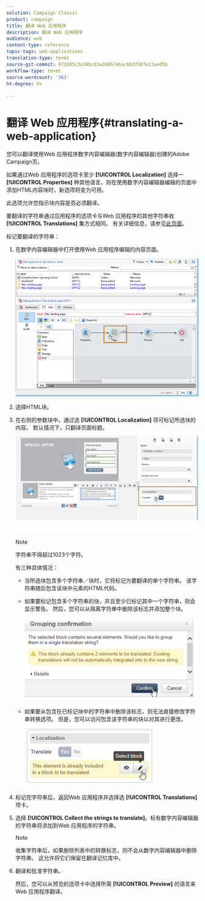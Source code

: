 ```yaml
---
solution: Campaign Classic
product: campaign
title: 翻译 Web 应用程序
description: 翻译 Web 应用程序
audience: web
content-type: reference
topic-tags: web-applications
translation-type: tm+mt
source-git-commit: 972885c3a38bcd3a260574bacbb3f507e11ae05b
workflow-type: tm+mt
source-wordcount: '363'
ht-degree: 5%

---
```



# 翻译 Web 应用程序{#translating-a-web-application}

您可以翻译使用Web 应用程序数字内容编辑器(数字内容编辑器)创建的Adobe Campaign页。

如果通过Web 应用程序的选项卡至少 **[!UICONTROL Localization]** 选择一 **[!UICONTROL Properties]** 种其他语言，则在使用数字内容编辑器编辑的页面中添加HTML内容块时，新选项将变为可用。

此选项允许您指示块内容是否必须翻译。

要翻译的字符串通过应用程序的选项卡与Web 应用程序的其他字符串收 **[!UICONTROL Translations]** 集方式相同。 有关详细信息，请参见[此页面](../../web/using/translating-a-web-form.md)。

标记要翻译的字符串：

1. 在数字内容编辑器中打开使用Web 应用程序编辑的内容页面。

   ![](assets/dce_translation_3.png)

1. 选择HTML块。
1. 在右侧的参数块中，通过选 **[!UICONTROL Localization]** 项可标记所选块的内容。 默认情况下，只翻译页面标题。

   ![](assets/dce_translation_1.png)

   >[!NOTE]
   >
   >字符串不得超过1023个字符。

   有三种具体情况：

   * 当所选块包含多个字符串／块时，它将标记为要翻译的单个字符串。 该字符串随后包含该块中元素的HTML代码。
   * 如果要标记包含多个字符串的块，并且至少已标记其中一个字符串，则会显示警告。 然后，您可以从隔离字符串中删除该标志并添加整个块。

      ![](assets/dce_translation_4.png)

   * 如果要从包含在已标记块中的字符串中删除该标志，则无法直接修改字符串转换选项。 但是，您可以访问包含该字符串的块以对其进行更改。

      ![](assets/dce_translation_2.png)

1. 标记完字符串后，返回Web 应用程序并选择选 **[!UICONTROL Translations]** 项卡。
1. 选择 **[!UICONTROL Collect the strings to translate]**。标有数字内容编辑器的字符串将添加到Web 应用程序的字符串。

   >[!NOTE]
   >
   >收集字符串后，如果删除列表中的转换标志，则不会从数字内容编辑器中删除字符串。 这允许将它们保留在翻译记忆库中。

1. 翻译和批准字符串。

   然后，您可以从预览的选项卡中选择所需 **[!UICONTROL Preview]** 的语言来Web 应用程序翻译。

